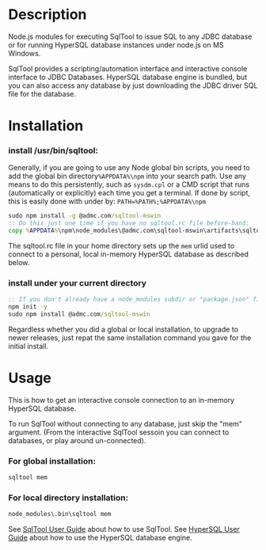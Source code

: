 # Description
Node.js modules for executing SqlTool to issue SQL to any JDBC database
or for running HyperSQL database instances under node.js
on MS Windows.

SqlTool provides a scripting/automation interface and interactive console
interface to JDBC Databases.
HyperSQL database engine is bundled, but you can also access any database by
just downloading the JDBC driver SQL file for the database.

# Installation
### install /usr/bin/sqltool:
Generally, if you are going to use any Node global bin scripts, you need to
add the global bin directory`%APPDATA%\npm` into your search path.
Use any means to do this persistently, such as `sysdm.cpl` or a CMD script
that runs (automatically or explicitly) each time you get a terminal.
If done by script, this is easily done with under by: `PATH=%PATH%;%APPDATA%\npm`
```cmd
sudo npm install -g @admc.com/sqltool-mswin
:: Do this just one time if you have no sqltool.rc file before-hand:
copy %APPDATA%\npm\node_modules\@admc.com\sqltool-mswin\artifacts\sqltool.rc %HOMEDRIVE%%HOMEPATH%
```
The sqltool.rc file in your home directory sets up the `mem` urlid used to
connect to a personal, local in-memory HyperSQL database as described below.

### install under your current directory
```cmd
:: If you don't already have a node_modules subdir or "package.json" file:
npm init -y
sudo npm install @admc.com/sqltool-mswin
```

Regardless whether you did a global or local installation, to upgrade to
newer releases, just repat the same installation command you gave for the
initial install.

# Usage
This is how to get an interactive console connection to an in-memory HyperSQL database.

To run SqlTool without connecting to any database, just skip the "mem" argument.
(From the interactive SqlTool sessoin you can connect to databases, or play around un-connected).

### For global installation:
```cmd
sqltool mem
```
### For local directory installation:
```cmd
node_modules\.bin\sqltool mem
```

See [SqlTool User Guide](http://hsqldb.org/doc/2.0/util-guide/sqltool-chapt.html) about how to use SqlTool.
See [HyperSQL User Guide](http://hsqldb.org/doc/2.0/guide/index.html) about how to use the HyperSQL database engine.
